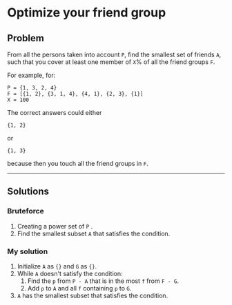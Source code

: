# Optimize your friend group

## Problem

From all the persons taken into account `P`, find the smallest set of friends `A`, such that you cover at least one member of `X`% of all the friend groups `F`.

For example, for:
```
P = {1, 3, 2, 4}
F = [{1, 2}, {3, 1, 4}, {4, 1}, {2, 3}, {1}]
X = 100
```

The correct answers could either
```
{1, 2}
```
or 
```
{1, 3}
```
because then you touch all the friend groups in `F`.

---

## Solutions

### Bruteforce 
1. Creating a power set of `P` .
2. Find the smallest subset `A` that satisfies the condition.

### My solution
1. Initialize `A` as `{}` and `G` as `{}`.
2. While `A` doesn't satisfy the condition:
   1. Find the `p` from `P - A` that is in the most `f` from `F - G`.
   2. Add `p` to `A` and all `f` containing `p` to `G`.
3. `A` has the smallest subset that satisfies the condition.
